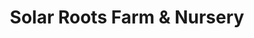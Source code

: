 ---
title: "Solar Roots Farm & Nursery"
url: /bealton/solar-roots-farm-und-nursery/
shop: Dorfladen
---